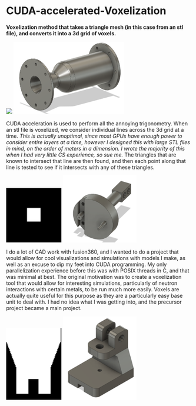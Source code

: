 # CUDA-accelerated-Voxelization

**Voxelization method that takes a triangle mesh (in this case from an stl file), and converts it into a 3d grid of voxels.**


<img src="https://i.imgur.com/fpVrY0p.gif" width="376">
<img src="rocketnozzlePic.PNG" width="300">

CUDA acceleration is used to perform all the annoying trigonometry. When an stl file is voxelized, we consider individual lines across the 3d grid at a time. *This is actually unoptimal, since most GPUs have enough power to consider entire layers at a time, however I designed this with large STL files in mind, on the order of meters in a dimension. I wrote the majority of this when I had very little CS experience, so sue me.* The triangles that are known to intersect that line are then found, and then each point along that line is tested to see if it intersects with any of these triangles.

<img src="stampOut.gif" width="150">
<img src="presstopPic.PNG" width="200">

I do a lot of CAD work with fusion360, and I wanted to do a project that would allow for cool visualizations and simulations with models I make, as well as an excuse to dip my feet into CUDA programming. My only parallelization experience before this was with POSIX threads in C, and that was minimal at best. The original motivation was to create a voxelization tool that would allow for interesting simulations, particularly of neutron interactions with certain metals, to be run much more easily. Voxels are actually quite useful for this purpose as they are a particularly easy base unit to deal with. I had no idea what I was getting into, and the precursor project became a main project.

<img src="pressOut.gif" width="150">
<img src="handpressPic.PNG" width="200">

